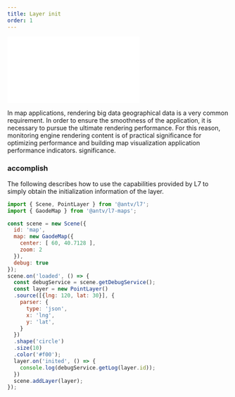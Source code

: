 ```yaml
---
title: Layer init
order: 1
---
```


<embed src="@/docs/api/common/style.md"></embed>

In map applications, rendering big data geographical data is a very common requirement. In order to ensure the smoothness of the application, it is necessary to pursue the ultimate rendering performance. For this reason, monitoring engine rendering content is of practical significance for optimizing performance and building map visualization application performance indicators. significance.

### accomplish

The following describes how to use the capabilities provided by L7 to simply obtain the initialization information of the layer.

```javascript
import { Scene, PointLayer } from '@antv/l7';
import { GaodeMap } from '@antv/l7-maps';

const scene = new Scene({
  id: 'map',
  map: new GaodeMap({
    center: [ 60, 40.7128 ],
    zoom: 2
  }),
  debug: true
});
scene.on('loaded', () => {
  const debugService = scene.getDebugService();
  const layer = new PointLayer()
  .source([{lng: 120, lat: 30}], {
    parser: {
      type: 'json',
      x: 'lng',
      y: 'lat',
    }
  })
  .shape('circle')
  .size(10)
  .color('#f00');
  layer.on('inited', () => {
    console.log(debugService.getLog(layer.id));
  })
  scene.addLayer(layer);
});
```
